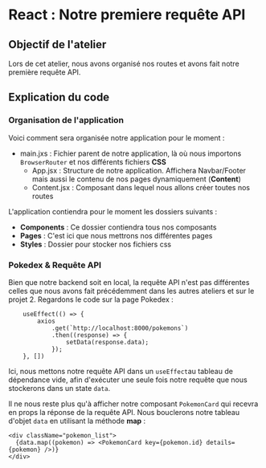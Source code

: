 # React : Notre premiere requête API

## Objectif de l'atelier
Lors de cet atelier, nous avons organisé nos routes et avons fait notre première requête API.

## Explication du code
### Organisation de l'application

Voici comment sera organisée notre application pour le moment :

- main.jxs : Fichier parent de notre application, là où nous importons `BrowserRouter` et nos différents fichiers **CSS**
  - App.jsx : Structure de notre application. Affichera Navbar/Footer mais aussi le contenu de nos pages dynamiquement (**Content**)
  - Content.jsx : Composant dans lequel nous allons créer toutes nos routes



L'application contiendra pour le moment les dossiers suivants :

- **Components** : Ce dossier contiendra tous nos composants
- **Pages** : C'est ici que nous mettrons nos différentes pages
- **Styles** : Dossier pour stocker nos fichiers css


### Pokedex & Requête API

Bien que notre backend soit en local, la requête API n'est pas différentes celles que nous avons fait précédemment dans les autres ateliers et sur le projet 2. Regardons le code sur la page Pokedex :

```
    useEffect(() => {
        axios
            .get(`http://localhost:8000/pokemons`)
            .then((response) => {
                setData(response.data);
            });
    }, [])
```

Ici, nous mettons notre requête API dans un `useEffect`au tableau de dépendance vide, afin d'exécuter une seule fois notre requête que nous stockerons dans un state `data`.

Il ne nous reste plus qu'à afficher notre composant `PokemonCard` qui recevra en props la réponse de la requête API. Nous bouclerons notre tableau d'objet `data` en utilisant la méthode **map** :

```
<div className="pokemon_list">
  {data.map((pokemon) => <PokemonCard key={pokemon.id} details={pokemon} />)}
</div>
```


